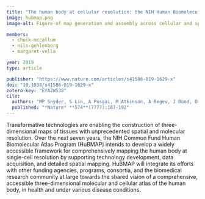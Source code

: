 ```yaml
---
title: "The human body at cellular resolution: the NIH Human Biomolecular Atlas Program"
image: hubmap.png
image-alt: Figure of map generation and assembly across cellular and spatial scales.  HuBMAP aims to produce an atlas in which users can refer to a histological slide from a specific part of an organ and, in any given cell, understand its contents on multiple ’omic levels—genomic, epigenomic, transcriptomic, proteomic, and/or metabolomic. 

members:
  - chuck-mccallum
  - nils-gehlenborg
  - margaret-vella

year: 2019
type: article

publisher: "https://www.nature.com/articles/s41586-019-1629-x"
doi: "10.1038/s41586-019-1629-x"
zotero-key: "EYA2W538"
cite:
  authors: "MP Snyder, S Lin, A Posgai, M Atkinson, A Regev, J Rood, O Rosen, L Gaffney, A Hupalowska, R Satija, N Gehlenborg, J Shendure, J Laskin, P Harbury, NA Nystrom, Z Bar-Joseph, K Zhang, K Borner, Y Lin, R Conroy, D Procaccini, AL Roy, A Pillai, M Brown, ZS Galis (for the HuBMAP Consortium)"
  published: "*Nature* **574**(7777):187-192"
---
```

Transformative technologies are enabling the construction of three-dimensional maps of tissues with unprecedented spatial and molecular resolution. Over the next seven years, the NIH Common Fund Human Biomolecular Atlas Program (HuBMAP) intends to develop a widely accessible framework for comprehensively mapping the human body at single-cell resolution by supporting technology development, data acquisition, and detailed spatial mapping. HuBMAP will integrate its efforts with other funding agencies, programs, consortia, and the biomedical research community at large towards the shared vision of a comprehensive, accessible three-dimensional molecular and cellular atlas of the human body, in health and under various disease conditions.
